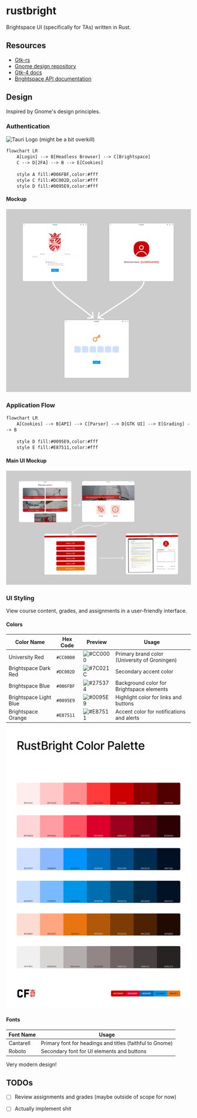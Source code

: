 # rustbright
Brightspace UI (specifically for TAs) written in Rust.

## Resources
- [Gtk-rs](https://gtk-rs.org/)
- [Gnome design repository](https://gitlab.gnome.org/Teams/Design/)
- [Gtk-4 docs](https://docs.gtk.org/gtk4/)
- [Brightspace API documentation](https://docs.valence.desire2learn.com/reference.html)

## Design
Inspired by Gnome's design principles.

### Authentication
![Tauri Logo](https://tauri.app/_astro/logo.DCjQDXhk.svg)
(might be a bit overkill)
```mermaid
flowchart LR
    A[Login] --> B[Headless Browser] --> C[Brightspace]
    C --> D[2FA] --> B --> E[Cookies]
    
    style A fill:#006FBF,color:#fff
    style C fill:#DC002D,color:#fff
    style D fill:#0095E9,color:#fff
```
#### Mockup
<div align="center">

![Authentication Mockup](assets/authentication.png)

</div>

### Application Flow
```mermaid
flowchart LR
    A[Cookies] --> B[API] --> C[Parser] --> D[GTK UI] --> E[Grading] --> B
    
    style D fill:#0095E9,color:#fff
    style E fill:#E87511,color:#fff
```

#### Main UI Mockup

<div align="center">

![Main UI Mockup](assets/flow.png)

</div>

### UI Styling
View course content, grades, and assignments in a user-friendly interface.

#### Colors

| Color Name | Hex Code | Preview | Usage |
|------------|----------|---------|-------|
| University Red | `#CC0000` | ![#CC0000](https://dummyimage.com/20x20/CC0000/CC0000) | Primary brand color (University of Groningen) |
| Brightspace Dark Red | `#DC002D` | ![#7C021C](https://dummyimage.com/20x20/DC002D/DC002D) | Secondary accent color |
| Brightspace Blue | `#006FBF` | ![#275374](https://dummyimage.com/20x20/006FBF/006FBF) | Background color for Brightspace elements |
| Brightspace Light Blue | `#0095E9` | ![#0095E9](https://dummyimage.com/20x20/0095E9/0095E9) | Highlight color for links and buttons |
| Brightspace Orange | `#E87511` | ![#E87511](https://dummyimage.com/20x20/E87511/E87511) | Accent color for notifications and alerts |

![Color Palette](assets/ColorPalette.png)

#### Fonts
| Font Name | Usage |
|------------|-------|
| Cantarell | Primary font for headings and titles (faithful to Gnome) |
| Roboto | Secondary font for UI elements and buttons |

Very modern design!


## TODOs
- [ ] Review assignments and grades (maybe outside of scope for now)
- [ ] Actually implement shit



